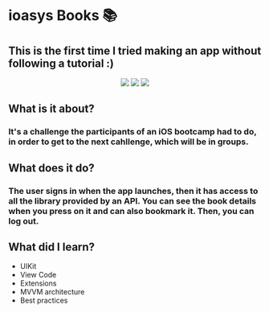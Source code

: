 # ioasys Books 📚
## This is the first time I tried making an app without following a tutorial :)

<p align="center">
  <img src="https://media.giphy.com/media/DL6XaQ0qHesU2rqv62/giphy.gif">
  <img src="https://media.giphy.com/media/WMFTSTOrngijdCp0r7/giphy.gif">
  <img src="https://media.giphy.com/media/h2d2g41POgoGIq6Cfs/giphy.gif"
</p>

## What is it about?
### It's a challenge the participants of an iOS bootcamp had to do, in order to get to the next cahllenge, which will be in groups.

## What does it do?
### The user signs in when the app launches, then it has access to all the library provided by an API. You can see the book details when you press on it and can also bookmark it. Then, you can log out.

## What did I learn?

- UIKit
- View Code 
- Extensions
- MVVM architecture
- Best practices
